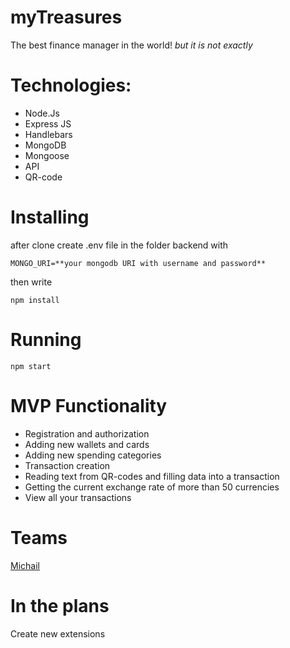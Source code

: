 # myTreasures
The best finance manager in the world! *but it is not exactly*

# Technologies:
* Node.Js
* Express JS
* Handlebars
* MongoDB
* Mongoose
* API
* QR-code

# Installing
after clone create .env file in the folder backend with

`
MONGO_URI=**your mongodb URI with username and password**
`

then write

`
 npm install
 `

# Running
`
npm start
`

# MVP Functionality
* Registration and authorization
* Adding new wallets and cards
* Adding new spending categories
* Transaction сreation
* Reading text from QR-codes and filling data into a transaction
* Getting the current exchange rate of more than 50 currencies
* View all your transactions

# Teams

[Michail](https://github.com/Michail-Pudov)


# In the plans
Create new extensions
